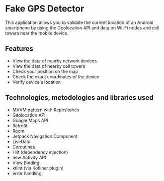 # Fake GPS Detector

This application allows you to validate the current location of an Android smartphone by using the Geolocation API and data on Wi-Fi nodes and cell towers near the mobile device.

## Features

-  View the data of nearby network devices
-  View the data of nearby cell towers
- Check your position on the map
- Check the exact coordinates of the device
- Verify device's location

## Technologies, metodologies and libraries used

- MVVM pattern with Repositories
- Geolocation API
- Google Maps API
- Retrofit
- Room
- Jetpack Navigation Component
- LiveData
- Coroutines
- Hilt (dependency injection)
- new Activity API
- View Binding
- ktlint (via Kotliner plugin)
- error handling
